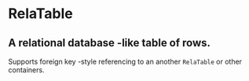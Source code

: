 # RelaTable
## A relational database -like table of rows.

Supports foreign key -style referencing to an another `RelaTable` or other containers.
